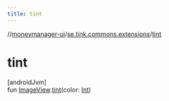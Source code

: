 ```yaml
---
title: tint
---
```

//[moneymanager-ui](../../index.html)/[se.tink.commons.extensions](index.html)/[tint](tint.html)



# tint



[androidJvm]\
fun [ImageView](https://developer.android.com/reference/kotlin/android/widget/ImageView.html).[tint](tint.html)(color: [Int](https://kotlinlang.org/api/latest/jvm/stdlib/kotlin/-int/index.html))




